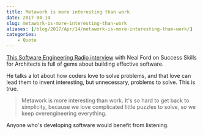 ```yaml
---
title: Metawork is more interesting than work
date: 2017-04-14
slug: metawork-is-more-interesting-than-work
aliases: [/blog/2017/Apr/14/metawork-is-more-interesting-than-work/]
categories:
    - Quote 
---
```


[This Software Engineering Radio interview](http://www.se-radio.net/2017/04/se-radio-episode-287-success-skills-for-architects-with-neil-ford/) with Neal Ford on Success Skills for Architects is full of gems about building effective software.

He talks a lot about how coders love to solve problems, and that love can lead them to invent interesting, but unnecessary, problems to solve. This is true.

> Metawork is more interesting than work. It's so hard to get back to simplicity, because we love complicated little puzzles to solve, so we keep overengineering everything.

Anyone who's developing software would benefit from listening.
